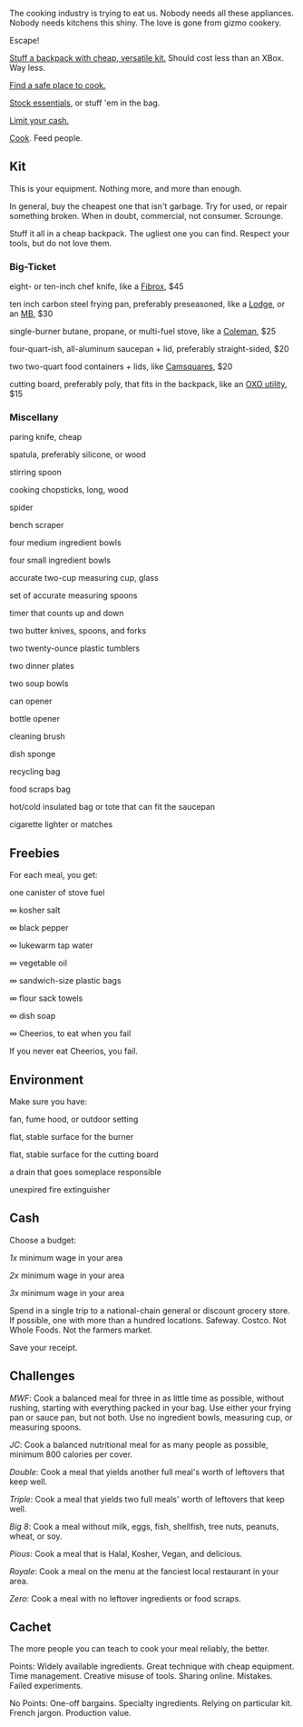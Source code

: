 The cooking industry is trying to eat us.  Nobody needs all these appliances.  Nobody needs kitchens this shiny.  The love is gone from gizmo cookery.

Escape!

[Stuff a backpack with cheap, versatile kit.](#kit)  Should cost less than an XBox.  Way less.

[Find a safe place to cook.](#environment)

[Stock essentials](#freebies), or stuff 'em in the bag.

[Limit your cash.](#cash)

[Cook](#challenges).  Feed people.

## <a id=kit>Kit</a>

This is your equipment.  Nothing more, and more than enough.

In general, buy the cheapest one that isn't garbage.  Try for used, or repair something broken.  When in doubt, commercial, not consumer.  Scrounge.

Stuff it all in a cheap backpack.  The ugliest one you can find.  Respect your tools, but do not love them.

### Big-Ticket

eight- or ten-inch chef knife, like a [Fibrox](https://www.swissarmy.com/us/en/Products/Cutlery/Chefs-Knives/Fibrox-Pro-8-Inch-Chefs-Knife/p/5.2063.20), $45

ten inch carbon steel frying pan, preferably preseasoned, like a [Lodge](https://www.coleman.com/butane-stove/2000020951.html), or an [MB](http://www.matferbourgeatusa.com/black-steel-round-frying-pan-10), $30

single-burner butane, propane, or multi-fuel stove, like a [Coleman](https://www.coleman.com/butane-stove/2000020951.html), $25

four-quart-ish, all-aluminum saucepan + lid, preferably straight-sided, $20

two two-quart food containers + lids, like [Camsquares](https://www.cambro.com/Products/Food_Storage/Square_Food_Storage_Containers/10737420118/1033.aspx), $20

cutting board, preferably poly, that fits in the backpack, like an [OXO utility](https://www.oxo.com/products/preparing/knives-scissors-cutting-boards/utility-cutting-board#black), $15

### Miscellany

paring knife, cheap

spatula, preferably silicone, or wood

stirring spoon

cooking chopsticks, long, wood

spider

bench scraper

four medium ingredient bowls

four small ingredient bowls

accurate two-cup measuring cup, glass

set of accurate measuring spoons

timer that counts up and down

two butter knives, spoons, and forks

two twenty-ounce plastic tumblers

two dinner plates

two soup bowls

can opener

bottle opener

cleaning brush

dish sponge

recycling bag

food scraps bag

hot/cold insulated bag or tote that can fit the saucepan

cigarette lighter or matches

## <a id=freebies>Freebies</a>

For each meal, you get:

one canister of stove fuel

&infin; kosher salt

&infin; black pepper

&infin; lukewarm tap water

&infin; vegetable oil

&infin; sandwich-size plastic bags

&infin; flour sack towels

&infin; dish soap

&infin; Cheerios, to eat when you fail

If you never eat Cheerios, you fail.

## <a id=environment>Environment</a>

Make sure you have:

fan, fume hood, or outdoor setting

flat, stable surface for the burner

flat, stable surface for the cutting board

a drain that goes someplace responsible

unexpired fire extinguisher

## <a id=cash>Cash</a>

Choose a budget:

_1x_ minimum wage in your area

_2x_ minimum wage in your area

_3x_ minimum wage in your area

Spend in a single trip to a national-chain general or discount grocery store.  If possible, one with more than a hundred locations.  Safeway.  Costco.  Not Whole Foods.  Not the farmers market.

Save your receipt.

## <a id=challenges>Challenges</a>

_MWF_:  Cook a balanced meal for three in as little time as possible, without rushing, starting with everything packed in your bag.  Use either your frying pan or sauce pan, but not both.  Use no ingredient bowls, measuring cup, or measuring spoons.

_JC_:  Cook a balanced nutritional meal for as many people as possible, minimum 800 calories per cover.

_Double_: Cook a meal that yields another full meal's worth of leftovers that keep well.

_Triple_: Cook a meal that yields two full meals' worth of leftovers that keep well.

_Big 8_:  Cook a meal without milk, eggs, fish, shellfish, tree nuts, peanuts, wheat, or soy.

_Pious_:  Cook a meal that is Halal, Kosher, Vegan, and delicious.

_Royale_:  Cook a meal on the menu at the fanciest local restaurant in your area.

_Zero_:  Cook a meal with no leftover ingredients or food scraps.

## <a id=cache>Cachet</a>

The more people you can teach to cook your meal reliably, the better.

Points:  Widely available ingredients.  Great technique with cheap equipment.  Time management.  Creative misuse of tools.  Sharing online.  Mistakes.  Failed experiments.

No Points:  One-off bargains.  Specialty ingredients.  Relying on particular kit.  French jargon.  Production value.
